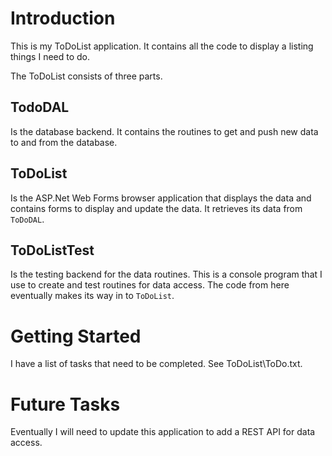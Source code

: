 # Introduction

This is my ToDoList application. It contains all the code to display a listing things I need to do.

The ToDoList consists of three parts.

## TodoDAL

Is the database backend. It contains the routines to get and push new data to and from the database.

## ToDoList

Is the ASP.Net Web Forms browser application that displays the data and contains forms to display and update the data. It retrieves its data from ``ToDoDAL``.

## ToDoListTest

Is the testing backend for the data routines. This is a console program that I use to create and test routines for data access. The code from here eventually makes its way in to ``ToDoList``.

# Getting Started

I have a list of tasks that need to be completed. See ToDoList\ToDo.txt.

# Future Tasks

Eventually I will need to update this application to add a REST API for data access.
